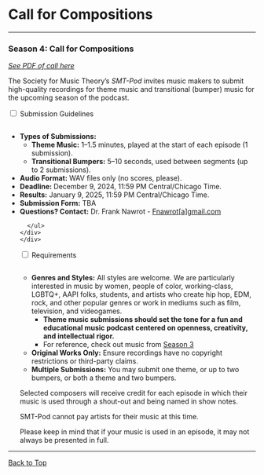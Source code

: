 <div class="hero-image" style="background-image: url('/images/pexels-kai-pilger-1132147.jpg');" alt="Headphones on a keyboard. Credit: Photo by Kai Pilger">
    <div class="hero-text" style = "left:200px">
      <h1>Call for Compositions</h1>
    </div>
</div>

<hr>

### Season 4: Call for Compositions
*[See PDF of call here](/assets/docs/SMTPodCallforMusicSeason4.pdf)*

The Society for Music Theory’s _SMT-Pod_ invites music makers to submit high-quality recordings for theme music and transitional (bumper) music for the upcoming season of the podcast.

<div class="accordion">
<div class="accordTab">
<input type="checkbox" id="chck1" class="accordionInput">
<label class="accordTab-label" for="chck1">Submission Guidelines</label>

  <div class="accordTab-content">
      <ul style="padding-top: 15px;">
        <li><strong>Types of Submissions:</strong>
        <uL><li><strong>Theme Music:</strong> 1–1.5 minutes, played at the start of each episode (1 submission).</li>
        <li><strong>Transitional Bumpers:</strong> 5–10 seconds, used between segments (up to 2 submissions).</li></ul></li>
        <li><strong>Audio Format:</strong> WAV files only (no scores, please).</li>
        <li><strong>Deadline:</strong> December 9, 2024, 11:59 PM Central/Chicago Time.</li>
        <li><strong>Results:</strong> January 9, 2025, 11:59 PM Central/Chicago Time.</li>
        <li><strong>Submission Form:</strong> TBA</li>
        <li><strong>Questions? Contact:</strong> Dr. Frank Nawrot - <a href="Fnawrot@gmail.com">Fnawrot[a]gmail.com</a></li>

      </ul>
    </div>
    </div>

<div class="accordTab">
<input type="checkbox" id="chck2" class="accordionInput">
<label class="accordTab-label" for="chck2">Requirements</label>
  <div class="accordTab-content">
    <ul style="padding-top: 15px;">
      <li><strong>Genres and Styles:</strong> All styles are welcome. We are particularly interested in music by women, people of color, working-class, LGBTQ+, AAPI folks, students, and artists who create hip hop, EDM, rock, and other popular genres or work in mediums such as film, television, and videogames.
        <ul>
          <li><strong>Theme music submissions should set the tone for a fun and educational music podcast centered on openness, creativity, and intellectual rigor.</strong></li>
          <li>For reference, check out music from <a href="/episodes/season03/">Season 3</a></li>
        </ul>
      </li>
      <li><strong>Original Works Only:</strong> Ensure recordings have no copyright restrictions or third-party claims.</li>
      <li><strong>Multiple Submissions:</strong> You may submit one theme, or up to two bumpers, or both a theme and two bumpers.</li>
    </ul>
</div>
</div>

<p>Selected composers will receive credit for each episode in which their music is used through a shout-out and being named in show notes.</p>
<p>
SMT-Pod cannot pay artists for their music at this time.
</p>
<p>
Please keep in mind that if your music is used in an episode, it may not always be presented in full.
</p>

</div>
<hr>
<a class="to-top" href="#top">Back to Top</a>

